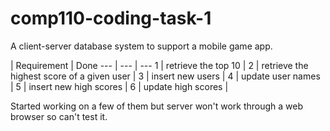 # comp110-coding-task-1
A client-server database system to support a mobile game app.

 | Requirement | Done
--- | --- | ---
1 | retrieve the top 10 | 
2 | retrieve the highest score of a given user | 
3 | insert new users | 
4 | update user names |
5 | insert new high scores |
6 | update high scores |

Started working on a few of them but server won't work through a web browser so can't test it.
